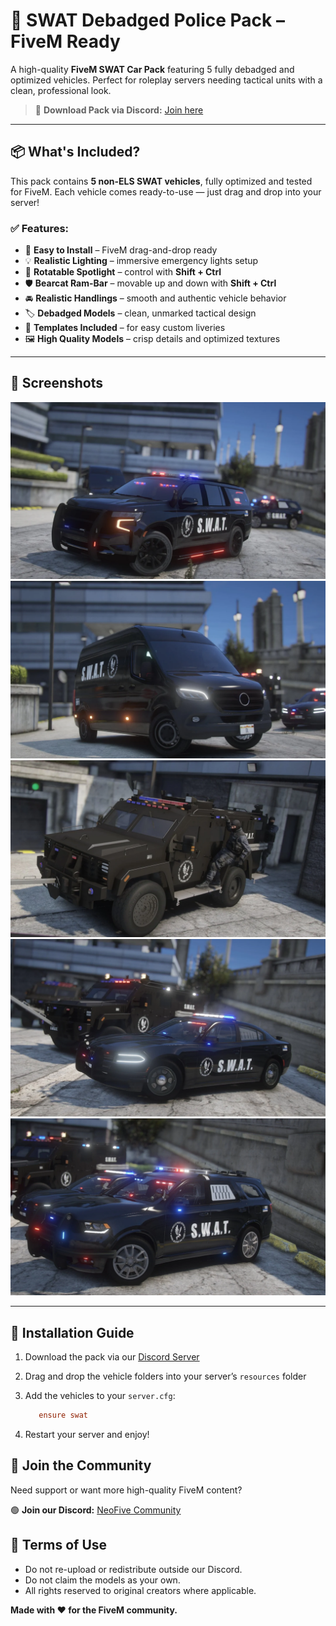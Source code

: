 # 🚓 SWAT Debadged Police Pack – FiveM Ready

A high-quality **FiveM SWAT Car Pack** featuring 5 fully debadged and optimized vehicles. Perfect for roleplay servers needing tactical units with a clean, professional look.

> 🔗 **Download Pack via Discord:** [Join here](https://discord.gg/B9AXxWQUd5)

---

## 📦 What's Included?

This pack contains **5 non-ELS SWAT vehicles**, fully optimized and tested for FiveM. Each vehicle comes ready-to-use — just drag and drop into your server!

### ✅ Features:
- 🔧 **Easy to Install** – FiveM drag-and-drop ready
- 💡 **Realistic Lighting** – immersive emergency lights setup
- 🚨 **Rotatable Spotlight** – control with **Shift + Ctrl**
- 🛡️ **Bearcat Ram-Bar** – movable up and down with **Shift + Ctrl**
- 🚘 **Realistic Handlings** – smooth and authentic vehicle behavior
- 🏷️ **Debadged Models** – clean, unmarked tactical design
- 📐 **Templates Included** – for easy custom liveries
- 🖼️ **High Quality Models** – crisp details and optimized textures

---

## 📸 Screenshots

![SWAT 1](images/Swat1.jpg)
![SWAT 2](images/Swat2.jpg)
![SWAT 3](images/Swat3.jpg)
![SWAT 4](images/Swat4.jpg)
![SWAT 5](images/Swat5.jpg)


---

## 🚀 Installation Guide

1. Download the pack via our [Discord Server](https://discord.gg/B9AXxWQUd5)
2. Drag and drop the vehicle folders into your server’s `resources` folder
3. Add the vehicles to your `server.cfg`:
   ```cfg
      ensure swat
   ````

4. Restart your server and enjoy!


## 📢 Join the Community

Need support or want more high-quality FiveM content?

🟢 **Join our Discord:** [NeoFive Community](https://discord.gg/B9AXxWQUd5)



## 🛑 Terms of Use

* Do not re-upload or redistribute outside our Discord.
* Do not claim the models as your own.
* All rights reserved to original creators where applicable.



**Made with ❤️ for the FiveM community.**
